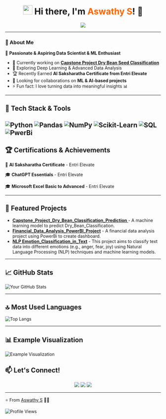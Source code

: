 <h1 align="center"> 
  <img src="https://media.giphy.com/media/hvRJCLFzcasrR4ia7z/giphy.gif" width="30px"/> 
  Hi there, I'm <span style="color:#ff6600">Aswathy S</span>! 👋
</h1>

<p align="center">
  <img src="https://readme-typing-svg.herokuapp.com?font=Fira+Code&weight=700&pause=1000&color=ff6600&center=true&width=500&lines=Machine+Learning+Enthusiast;Data+Science+Explorer;AI+Lover+%7C+Pythonista+%7C+SQL+Expert;Always+Learning+New+Things!">
</p>

---

### 🚀 About Me  
🌟 **Passionate & Aspiring Data Scientist & ML Enthusiast**   
- 🔭 Currently working on **[Capstone Project Dry Bean Seed Classification](#)**
- 🌱 Exploring Deep Learning & Advanced Data Analysis  
- 🏆 Recently Earned **AI Saksharatha Certificate from Entri Elevate**  
- 🤝 Looking for collaborations on **ML & AI-based projects**  
- ⚡ Fun fact: I love turning data into meaningful insights 📊  
---

## 🌈 Tech Stack & Tools  

![Python](https://img.shields.io/badge/-Python-3776AB?logo=python&logoColor=white)
![Pandas](https://img.shields.io/badge/-Pandas-150458?logo=pandas&logoColor=white)
![NumPy](https://img.shields.io/badge/-NumPy-013243?logo=numpy&logoColor=white)
![Scikit-Learn](https://img.shields.io/badge/-Scikit_Learn-F7931E?logo=scikit-learn&logoColor=white)
![SQL](https://img.shields.io/badge/-SQL-4479A1?logo=mysql&logoColor=white)
![PwerBi](https://img.shields.io/badge/-PowerBI-E97627?logo=tableau&logoColor=white)
---


## 🏆 Certifications & Achievements  
🏅 **AI Saksharatha Certificate** - Entri Elevate

🎓 **ChatGPT Essentials** - Entri Elevate 

🎓 **Microsoft Excel Basic to Advanced** - Entri Elevate 

---

## 📂 Featured Projects
- [**Capstone_Project_Dry_Bean_Classification_Prediction** ](https://github.com/AswathyD31/Capstone_Project_Dry_Bean_Classification_Prediction) - A machine learning model to predict Dry_Bean_Classification.
- [**Financial_Data_Analysis_PowerBI_Project**](https://github.com/AswathyD31/Financial_Data_Analysis_PowerBI_Project) - A financial data analysis project using PowerBi to create dashboard.
- [**NLP Emotion_Classification_in_Text**](https://github.com/AswathyD31/-NLP---Emotion_Classification_in_Text) - This project aims to classify text data into different emotions (e.g., anger, fear, joy) using Natural Language Processing (NLP) techniques and machine learning models.

------

## 📈 GitHub Stats
![Your GitHub Stats](https://github-readme-stats.vercel.app/api?username=AswathyD31&show_icons=true&theme=radical)

----

## 🔝 Most Used Languages
![Top Langs](https://github-readme-stats.vercel.app/api/top-langs/?username=AswathyD31&layout=compact&theme=radical)


-------

## 📊 Example Visualization
![Example Visualization](https://github.com/AswathyD31/your-repo/raw/main/images/example_plot.png)

## 📫 Let's Connect!  

<p align="center">
  <a href="https://linkedin.com/in/your-profile"><img src="https://img.shields.io/badge/LinkedIn-0077B5?style=for-the-badge&logo=linkedin&logoColor=white"/></a>
  <a href="https://kaggle.com/your-profile"><img src="https://img.shields.io/badge/Kaggle-20BEFF?style=for-the-badge&logo=kaggle&logoColor=white"/></a>
  <a href="https://github.com/your-username"><img src="https://img.shields.io/badge/GitHub-181717?style=for-the-badge&logo=github&logoColor=white"/></a>
</p>

---

⭐️ From [Aswathy S](https://github.com/your-username) 🚀🔥

![Profile Views](https://komarev.com/ghpvc/?username=AswathyD31&color=blue)

